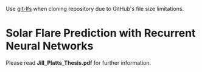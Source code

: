 Use <a href="https://git-lfs.github.com/">git-lfs</a> when cloning repository due to GitHub's file size limitations. 

# Solar Flare Prediction with Recurrent Neural Networks

Please read **Jill_Platts_Thesis.pdf** for further information.
